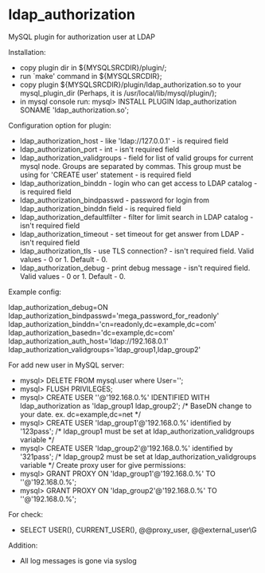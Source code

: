 ldap_authorization
==================

MySQL plugin for authorization user at LDAP

Installation:
- copy plugin dir in ${MYSQLSRCDIR}/plugin/;
- run `make' command in ${MYSQLSRCDIR};
- copy plugin ${MYSQLSRCDIR}/plugin/ldap_authorization.so to your mysql_plugin_dir (Perhaps, it is /usr/local/lib/mysql/plugin/);
- in mysql console run: 
    mysql> INSTALL PLUGIN ldap_authorization SONAME 'ldap_authorization.so';

Configuration option for plugin:
- ldap_authorization_host - like 'ldap://127.0.0.1' - is required field
- ldap_authorization_port - int - isn't required field
- ldap_authorization_validgroups - field for list of valid groups for current mysql node. Groups are separated by commas. This group must be using for 'CREATE user' statement - is required field
- ldap_authorization_binddn - login who can get access to LDAP catalog - is required field
- ldap_authorization_bindpasswd - password for login from ldap_authorization_binddn field - is required field
- ldap_authorization_defaultfilter - filter for limit search in LDAP catalog - isn't required field
- ldap_authorization_timeout - set timeout for get answer from LDAP - isn't required field
- ldap_authorization_tls - use TLS connection? - isn't required field. Valid values - 0 or 1. Default - 0.
- ldap_authorization_debug - print debug message - isn't required field. Valid values - 0 or 1. Default - 0.

Example config:

ldap_authorization_debug=ON
ldap_authorization_bindpasswd='mega_password_for_readonly'
ldap_authorization_binddn='cn=readonly,dc=example,dc=com'
ldap_authorization_basedn='dc=example,dc=com'
ldap_authorization_auth_host='ldap://192.168.0.1'
ldap_authorization_validgroups='ldap_group1,ldap_group2'

For add new user in MySQL server:
- mysql> DELETE FROM mysql.user where User='';
- mysql> FLUSH PRIVILEGES;
- mysql> CREATE USER ''@'192.168.0.%' IDENTIFIED WITH ldap_authorization as 'ldap_group1 ldap_group2'; /* BaseDN change to your date. ex. dc=example,dc=net */
- mysql> CREATE USER 'ldap_group1'@'192.168.0.%' identified by '123pass'; /* ldap_group1 must be set at ldap_authorization_validgroups variable */
- mysql> CREATE USER 'ldap_group2'@'192.168.0.%' identified by '321pass'; /* ldap_group2 must be set at ldap_authorization_validgroups variable */
Create proxy user for give permissions:
- mysql> GRANT PROXY ON 'ldap_group1'@'192.168.0.%' TO ''@'192.168.0.%';
- mysql> GRANT PROXY ON 'ldap_group2'@'192.168.0.%' TO ''@'192.168.0.%';

For check:
- SELECT USER(), CURRENT_USER(), @@proxy_user, @@external_user\G

Addition:
- All log messages is gone via syslog
